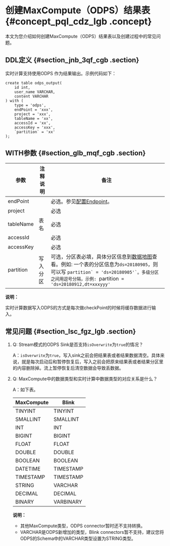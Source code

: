 # 创建MaxCompute（ODPS）结果表 {#concept_pql_cdz_lgb .concept}

本文为您介绍如何创建MaxCompute（ODPS）结果表以及创建过程中的常见问题。

## DDL定义 {#section_jnb_3qf_cgb .section}

实时计算支持使用ODPS 作为结果输出。示例代码如下：

```language-sql
create table odps_output(
    id int,
    user_name VARCHAR,
    content VARCHAR
) with (
    type = 'odps',
    endPoint = 'xxx',
    project = 'xxx',
    tableName = 'xx',
    accessId = 'xx',
    accessKey = 'xxx',
    `partition` = 'xx'
);

```

## WITH参数 {#section_glb_mqf_cgb .section}

|参数|注释说明|备注|
|--|----|--|
|endPoint| |必选。参见[配置Endpoint](../../../../../cn.zh-CN/准备工作/配置Endpoint.md#)。|
|project| |必选|
|tableName|表名|必选|
|accessId| |必选|
|accessKey| |必选|
|partition|写入分区|可选，分区表必填，具体分区信息到[数据地图](https://meta.dw.alibaba-inc.com/store/index.html)查看。例如: 一个表的分区信息为`ds=20180905`，则可以写 ``partition` = 'ds=20180905'`。多级分区之间用逗号分隔，示例: ``partition` = 'ds=20180912,dt=xxxyyy'`|

**说明：** 

实时计算数据写入ODPS的方式是每次做checkPoint的时候将缓存数据进行输入。

## 常见问题 {#section_lsc_fgz_lgb .section}

1.  Q: Stream模式的ODPS Sink是否支持`isOverwrite`为`true`的情况？

    A：`isOverwrite`为`true`，写入sink之前会把结果表或者结果数据清空。具体来说，就是每次启动后和暂停恢复后，写入之前会把原来结果表或者结果分区里的内容删除掉。流上暂停恢复后清空数据会导致丢数据。

2.  Q: MaxCompute中的数据类型和实时计算中数据类型的对应关系是什么？

    A：如下表。

    |MaxCompute|Blink|
    |----------|-----|
    |TINYINT|TINYINT|
    |SMALLINT|SMALLINT|
    |INT|INT|
    |BIGINT|BIGINT|
    |FLOAT|FLOAT|
    |DOUBLE|DOUBLE|
    |BOOLEAN|BOOLEAN|
    |DATETIME|TIMESTAMP|
    |TIMESTAMP|TIMESTAMP|
    |STRING|VARCHAR|
    |DECIMAL|DECIMAL|
    |BINARY|VARBINARY|

    **说明：** 

    -   其他MaxCompute类型，ODPS connector暂时还不支持转换。
    -   VARCHAR是ODPS新增加的类型，Blink connectors暂不支持，建议您将ODPS的Schema中的VARCHAR类型设置为STRING类型。

